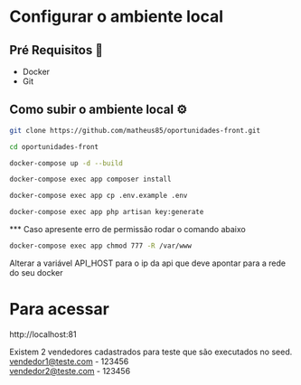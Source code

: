 # Configurar o ambiente local

## Pré Requisitos 🚀

- Docker
- Git

## Como subir o ambiente local ⚙️

```bash
git clone https://github.com/matheus85/oportunidades-front.git
```

```bash
cd oportunidades-front
```

```bash
docker-compose up -d --build
```

```bash
docker-compose exec app composer install
```

```bash
docker-compose exec app cp .env.example .env
```

```bash
docker-compose exec app php artisan key:generate
```

*** Caso apresente erro de permissão rodar o comando abaixo
```bash
docker-compose exec app chmod 777 -R /var/www
```

Alterar a variável API_HOST para o ip da api que deve apontar para a rede do seu docker

# Para acessar
http://localhost:81

Existem 2 vendedores cadastrados para teste que são executados no seed. \
vendedor1@teste.com - 123456 \
vendedor2@teste.com - 123456
